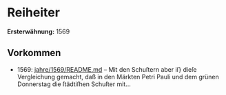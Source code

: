 # Reiheiter

**Ersterwähnung:** 1569

## Vorkommen
- 1569: [jahre/1569/README.md](../jahre/1569/README.md) – Mit den Schuſtern aber iſ} dieſe Vergleichung gemacht,
daß in den Märkten Petri Pauli und dem grünen Donnerstag
die ſtädtiſhen Schuſter mit...
